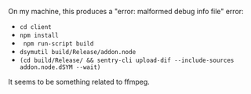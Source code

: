 On my machine, this produces a "error: malformed debug info file" error:

- `cd client`
- `npm install`
- ` npm run-script build`
- `dsymutil build/Release/addon.node`
- `(cd build/Release/ && sentry-cli upload-dif --include-sources addon.node.dSYM --wait)`

It seems to be something related to ffmpeg.

